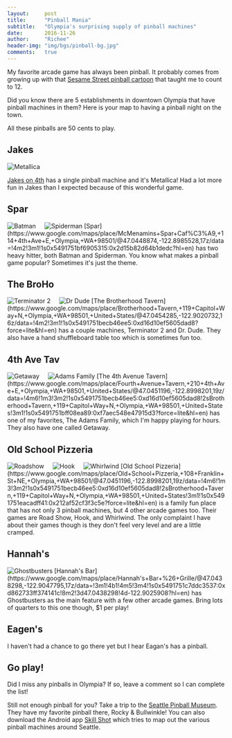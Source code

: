 ```yaml
---
layout:     post
title:      "Pinball Mania"
subtitle:   "Olympia's surprising supply of pinball machines"
date:       2016-11-26
author:     "Richee"
header-img: "img/bgs/pinball-bg.jpg"
comments: 	true
---
```

My favorite arcade game has always been pinball. It probably comes from growing up with that [Sesame Street pinball cartoon](https://www.youtube.com/watch?v=VOaZbaPzdsk) that taught me to count to 12.

Did you know there are 5 establishments in downtown Olympia that have pinball machines in them? Here is your map to having a pinball night on the town.

All these pinballs are 50 cents to play.

## Jakes
<img alt="Metallica" src="/img/pinball/20160225_182053.jpg">

[Jakes on 4th](https://www.google.com/maps/place/Jake's+On+4th,+311+4th+Ave+E,+Olympia,+WA+98501/@47.0448874,-122.8985528,17z/data=!4m6!1m3!3m2!1s0x5491751eaf246da7:0x1b03683fff8aebe9!2sJake's+On+4th,+311+4th+Ave+E,+Olympia,+WA+98501,+United+States!3m1!1s0x5491751eaf246da7:0x1b03683fff8aebe9?hl=en) has a single pinball machine and it's Metallica! Had a lot more fun in Jakes than I expected because of this wonderful game.

## Spar
<img alt="Batman" src="/img/pinball/20151029_193021.jpg" style="float:left; padding-right:20px;"> 
<img alt="Spiderman" src="/img/pinball/20151029_193029.jpg">
[Spar](https://www.google.com/maps/place/McMenamins+Spar+Caf%C3%A9,+114+4th+Ave+E,+Olympia,+WA+98501/@47.0448874,-122.8985528,17z/data=!4m2!3m1!1s0x5491751bf6905315:0x2d15b82d64b1dedc?hl=en) has two heavy hitter, both Batman and Spiderman. You know what makes a pinball game popular? Sometimes it's just the theme. 

## The BroHo
<img alt="Terminator 2" src="/img/pinball/20151029_194132.jpg" style="float:left; padding-right:20px;">
<img alt="Dr Dude" src="/img/pinball/20151029_194143.jpg">
[The Brotherhood Tavern](https://www.google.com/maps/place/Brotherhood+Tavern,+119+Capitol+Way+N,+Olympia,+WA+98501,+United+States/@47.0454285,-122.9020732,16z/data=!4m2!3m1!1s0x5491751becb46ee5:0xd16d10ef5605dad8?force=lite&hl=en) has a couple machines, Terminator 2 and Dr. Dude. They also have a hand shuffleboard table too which is sometimes fun too.

## 4th Ave Tav
<img alt="Getaway" src="/img/pinball/20151029_195014.jpg" style="float:left; padding-right:20px;">
<img alt="Adams Family" src="/img/pinball/20151029_195022.jpg">
[The 4th Avenue Tavern](https://www.google.com/maps/place/Fourth+Avenue+Tavern,+210+4th+Ave+E,+Olympia,+WA+98501,+United+States/@47.0451196,-122.8998201,19z/data=!4m6!1m3!3m2!1s0x5491751becb46ee5:0xd16d10ef5605dad8!2sBrotherhood+Tavern,+119+Capitol+Way+N,+Olympia,+WA+98501,+United+States!3m1!1s0x5491751bff08ea89:0xf7aec548e47915d3?force=lite&hl=en) has one of my favorites, The Adams Family, which I'm happy playing for hours. They also have one called Getaway. 

## Old School Pizzeria
<img alt="Roadshow" src="/img/pinball/20151029_195553.jpg" style="float:left; padding-right:20px;">
<img alt="Hook" src="/img/pinball/20151029_195558.jpg" style="float:left; padding-right:20px;">
<img alt="Whirlwind" src="/img/pinball/20151029_195610.jpg">
[Old School Pizzeria](https://www.google.com/maps/place/Old+School+Pizzeria,+108+Franklin+St+NE,+Olympia,+WA+98501/@47.0451196,-122.8998201,19z/data=!4m6!1m3!3m2!1s0x5491751becb46ee5:0xd16d10ef5605dad8!2sBrotherhood+Tavern,+119+Capitol+Way+N,+Olympia,+WA+98501,+United+States!3m1!1s0x5491751eacadff41:0x212af52cf3f3c5e?force=lite&hl=en) is a family fun place that has not only 3 pinball machines, but 4 other arcade games too. Their games are Road Show, Hook, and Whirlwind. The only complaint I have about their games though is they don't feel very level and are a little cramped.


## Hannah's
<img alt="Ghostbusters" src="/img/pinball/20161118_142438.jpg">
[Hannah's Bar](https://www.google.com/maps/place/Hannah's+Bar+%26+Grille/@47.0438298,-122.9047795,17z/data=!3m1!4b1!4m5!3m4!1s0x5491751c7ddc3537:0xd862733ff374141c!8m2!3d47.0438298!4d-122.9025908?hl=en) has Ghostbusters as the main feature with a few other arcade games. Bring lots of quarters to this one though, $1 per play!

## Eagen's
I haven't had a chance to go there yet but I hear Eagan's has a pinball.


## Go play!
Did I miss any pinballs in Olympia? If so, leave a comment so I can complete the list! 

Still not enough pinball for you? Take a trip to the [Seattle Pinball Museum](http://www.seattlepinballmuseum.com/). They have my favorite pinball there, Rocky & Bullwinkle! You can also download the Android app [Skill Shot](https://play.google.com/store/apps/details?id=com.skillshot.android) which tries to map out the various pinball machines around Seattle.
